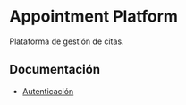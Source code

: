 # Appointment Platform

Plataforma de gestión de citas.

## Documentación

- [Autenticación](docs/auth.md)
